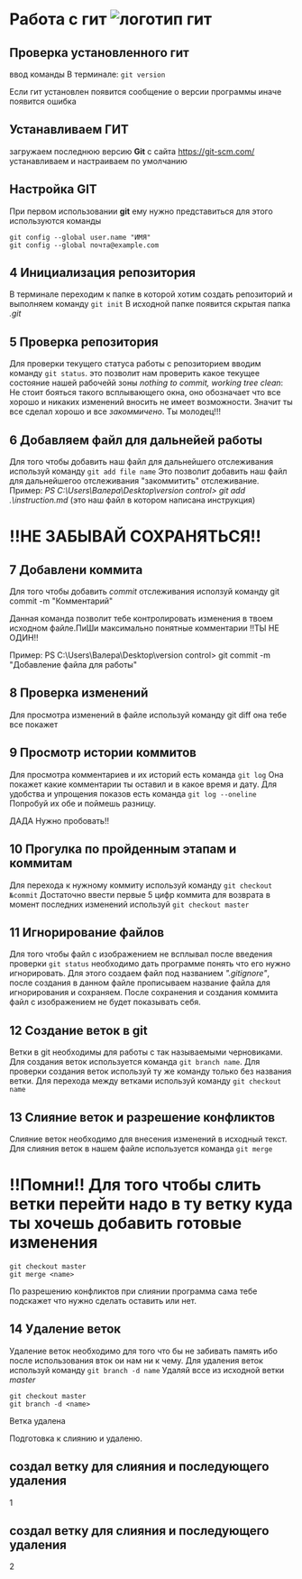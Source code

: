 # Работа с гит ![логотип гит](logo@2x.png)
## Проверка установленного гит
ввод команды В терминале: `git version`

Если гит установлен появится сообщение о версии программы иначе появится ошибка
## Устанавливаем ГИТ
загружаем последнюю версию **Git** с сайта https://git-scm.com/
устанавливаем и настраиваем по умолчанию

## Настройка GIT
При первом использовании **git** ему нужно представиться
для этого используются команды 
```
git config --global user.name "ИМЯ"
git config --global почта@example.com
```
## 4 Инициализация репозитория
В терминале переходим к папке в которой хотим создать репозиторий и выполняем команду `git init`
В исходной папке появится скрытая папка *.git*
## 5 Проверка репозитория 
Для проверки текущего статуса работы с репозиторием вводим команду `git status`.
это позволит нам проверить какое текущее состояние нашей рабочейй зоны
*nothing to commit, working tree clean*: Не стоит бояться такого всплывающего окна, оно обозначает что все хорошо и никаких изменений вносить не имеет возможности. Значит ты все сделал хорошо и все *закоммичено*. Ты молодец!!!
## 6 Добавляем файл для дальнейей работы
Для того чтобы добавить наш файл для дальнейшего отслеживания используй команду `git add file name`
Это позволит добавить наш файл для дальнейшегоо отслеживания  "закоммитить" отслеживание.
Пример: *PS C:\Users\Валера\Desktop\version control> git add .\instruction.md* (это наш файл в котором написана инструкция)
# !!НЕ ЗАБЫВАЙ СОХРАНЯТЬСЯ!!
## 7 Добавлени коммита
Для того чтобы добавить *commit* отслеживания исползуй команду git commit -m "Комментарий"

Данная команда позволит тебе контролировать изменения в твоем исходном файле.ПиШи максимально понятные комментарии !!ТЫ НЕ ОДИН!!

Пример: PS C:\Users\Валера\Desktop\version control> git commit -m "Добавление файла для работы"
## 8 Проверка изменений
Для просмотра изменений в файле используй команду git diff она тебе все покажет
## 9 Просмотр истории коммитов
Для просмотра комментариев и их историй есть команда `git log`
Она покажет какие комментарии ты оставил и в какое время и дату.
Для удобства и упрощения показов есть команда `git log --oneline`
Попробуй их обе и поймешь разницу.

ДАДА Нужно пробовать!!
## 10 Прогулка по пройденным этапам и коммитам
Для перехода к нужному коммиту используй команду `git checkout №commit`
Достаточно ввести первые 5 цифр коммита
для возврата в момент последних изменений используй
`git checkout master`
## 11 Игнорирование файлов
Для того чтобы файл с изображением не всплывал после введения проверки `git status` необходимо дать программе понять что его нужно игнорировать.
Для этого создаем файл под названием *".gitignore"*,
после создания в данном файле прописываем название файла для игнорирования и сохраняем. После сохранения и создания коммита файл с изображением не будет показывать себя.
## 12 Cоздание веток в git 
Ветки в git необходимы для работы с так называемыми черновиками.
Для создания веток используется команда `git branch name`.
Для проверки создания веток используй ту же команду только без названия ветки.
Для перехода между ветками используй команду `git checkout name`
## 13 Слияние веток и разрешение конфликтов 
Слияние веток необходимо для внесения изменений в исходный текст.
Для слияния веток в нашем файле используется команда `git merge`

# !!Помни!! Для того чтобы слить ветки перейти надо в ту ветку куда ты хочешь добавить готовые изменения
```
git checkout master
git merge <name>
```
По разрешению конфликтов при слиянии программа сама тебе подскажет что нужно сделать оставить или нет.

## 14 Удаление веток
Удаление веток необходимо для того что бы не забивать память ибо после использования вток ои нам ни к чему.
Для удаления веток используй команду `git branch -d name`
Удаляй вссе из исходной ветки *master*
```
git checkout master
git branch -d <name>

```
Ветка удалена

Подготовка к слиянию и удаленю.
## создал ветку для слияния и последующего удаления
1 
## создал ветку для слияния и последующего удаления
2
